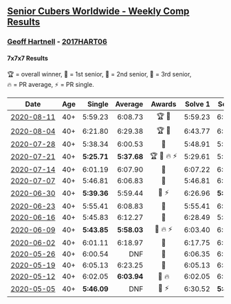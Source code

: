 <style>table {white-space: nowrap;}</style>

## [Senior Cubers Worldwide - Weekly Comp Results](/scw-comp/results/)
### [Geoff Hartnell](README.md) - [2017HART06](https://www.worldcubeassociation.org/persons/2017HART06?event=777)
#### 7x7x7 Results

<span style="white-space: nowrap;">🏆 = overall winner</span>, <span style="white-space: nowrap;">🥇 = 1st senior</span>, <span style="white-space: nowrap;">🥈 = 2nd senior</span>, <span style="white-space: nowrap;">🥉 = 3rd senior</span>, <span style="white-space: nowrap;">🔥 = PR average</span>, <span style="white-space: nowrap;">⚡ = PR single</span>.

| Date | Age | Single | Average | Awards | Solve 1 | Solve 2 | Solve 3 | Video |
| :--: | :--: | --: | --: | :--: | --: | --: | --: | :-- |
| [2020-08-11](../../results/2020-08-11/777.md) | 40+ | 5:59.23 | 6:08.73 | 🏆 🥇 | 5:59.23 | 6:04.66 | 6:22.30 | [Desktop](https://www.facebook.com/events/1112228215845470/permalink/1114609445607347) / [Mobile](https://m.facebook.com/events/1112228215845470?view=permalink&id=1114609445607347) |
| [2020-08-04](../../results/2020-08-04/777.md) | 40+ | 6:21.80 | 6:29.38 | 🏆 🥇 | 6:43.77 | 6:21.80 | 6:22.56 | [Desktop](https://www.facebook.com/events/770016233779888/permalink/770774767037368) / [Mobile](https://m.facebook.com/events/770016233779888?view=permalink&id=770774767037368) |
| [2020-07-28](../../results/2020-07-28/777.md) | 40+ | 5:38.34 | 6:00.53 | 🥈 | 5:48.91 | 5:38.34 | 6:34.35 | [Desktop](https://www.facebook.com/events/299658408049797/permalink/300979597917678) / [Mobile](https://m.facebook.com/events/299658408049797?view=permalink&id=300979597917678) |
| [2020-07-21](../../results/2020-07-21/777.md) | 40+ | **5:25.71** | **5:37.68** | 🏆 🥇 🔥 ⚡ | 5:29.61 | 5:57.72 | **5:25.71** | [Desktop](https://www.facebook.com/events/3081159145282455/permalink/3082216445176725) / [Mobile](https://m.facebook.com/events/3081159145282455?view=permalink&id=3082216445176725) |
| [2020-07-14](../../results/2020-07-14/777.md) | 40+ | 6:01.19 | 6:07.90 | 🥈 | 6:07.22 | 6:01.19 | 6:15.29 | [Desktop](https://www.facebook.com/events/2729568740635198/permalink/2730701870521885) / [Mobile](https://m.facebook.com/events/2729568740635198?view=permalink&id=2730701870521885) |
| [2020-07-07](../../results/2020-07-07/777.md) | 40+ | 5:46.81 | 6:06.83 | 🥈 | 5:46.81 | 6:29.51 | 6:04.18 | [Desktop](https://www.facebook.com/events/307625317040136/permalink/308526746949993) / [Mobile](https://m.facebook.com/events/307625317040136?view=permalink&id=308526746949993) |
| [2020-06-30](../../results/2020-06-30/777.md) | 40+ | **5:39.36** | 5:59.44 | 🥈 ⚡ | 6:26.96 | **5:39.36** | 5:52.01 | [Desktop](https://www.facebook.com/events/284746466306313/permalink/285669486214011) / [Mobile](https://m.facebook.com/events/284746466306313?view=permalink&id=285669486214011) |
| [2020-06-23](../../results/2020-06-23/777.md) | 40+ | 5:55.41 | 6:08.83 | 🥈 | 5:55.41 | 6:13.81 | 6:17.26 | [Desktop](https://www.facebook.com/events/268636114456043/permalink/270157680970553) / [Mobile](https://m.facebook.com/events/268636114456043?view=permalink&id=270157680970553) |
| [2020-06-16](../../results/2020-06-16/777.md) | 40+ | 5:45.83 | 6:12.27 | 🥈 | 6:28.49 | 5:45.83 | 6:22.49 | [Desktop](https://www.facebook.com/events/256188575607890/permalink/256977715528976) / [Mobile](https://m.facebook.com/events/256188575607890?view=permalink&id=256977715528976) |
| [2020-06-09](../../results/2020-06-09/777.md) | 40+ | **5:43.85** | **5:58.03** | 🥈 🔥 ⚡ | 6:03.40 | 6:06.85 | **5:43.85** | [Desktop](https://www.facebook.com/events/1130228284009045/permalink/1131048293927044) / [Mobile](https://m.facebook.com/events/1130228284009045?view=permalink&id=1131048293927044) |
| [2020-06-02](../../results/2020-06-02/777.md) | 40+ | 6:01.11 | 6:18.97 | 🥈 | 6:17.75 | 6:01.11 | 6:38.05 | [Desktop](https://www.facebook.com/events/573401076937046/permalink/573753436901810) / [Mobile](https://m.facebook.com/events/573401076937046?view=permalink&id=573753436901810) |
| [2020-05-26](../../results/2020-05-26/777.md) | 40+ | 6:00.54 | DNF | 🥈 | 6:06.35 | 6:00.54 | DNF | [Desktop](https://www.facebook.com/events/637852836799991/permalink/638017150116893) / [Mobile](https://m.facebook.com/events/637852836799991?view=permalink&id=638017150116893) |
| [2020-05-19](../../results/2020-05-19/777.md) | 40+ | 6:05.13 | 6:23.25 | 🥈 | 6:05.13 | 6:49.49 | 6:15.14 | [Desktop](https://www.facebook.com/events/201300894172579/permalink/202026737433328) / [Mobile](https://m.facebook.com/events/201300894172579?view=permalink&id=202026737433328) |
| [2020-05-12](../../results/2020-05-12/777.md) | 40+ | 6:02.05 | **6:03.94** | 🥈 🔥 | 6:02.05 | 6:03.91 | 6:05.87 | [Desktop](https://www.facebook.com/events/276138643524223/permalink/276382340166520) / [Mobile](https://m.facebook.com/events/276138643524223?view=permalink&id=276382340166520) |
| [2020-05-05](../../results/2020-05-05/777.md) | 40+ | **5:46.09** | DNF | 🥈 ⚡ | 6:30.52 | **5:46.09** | DNS | [Desktop](https://www.facebook.com/events/557526585195168/permalink/557747151839778) / [Mobile](https://m.facebook.com/events/557526585195168?view=permalink&id=557747151839778) |


<!-- Global site tag (gtag.js) - Google Analytics -->
<script async src="https://www.googletagmanager.com/gtag/js?id=UA-86348435-3"></script>
<script>window.dataLayer = window.dataLayer || []; function gtag() {dataLayer.push(arguments);} gtag('js', new Date()); gtag('config', 'UA-86348435-3');</script>
